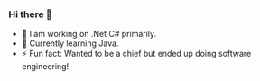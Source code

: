 ### Hi there 👋

- 🔭 I am working on .Net C# primarily.
- 🌱 Currently learning Java.
- ⚡ Fun fact: Wanted to be a chief but ended up doing software engineering!
